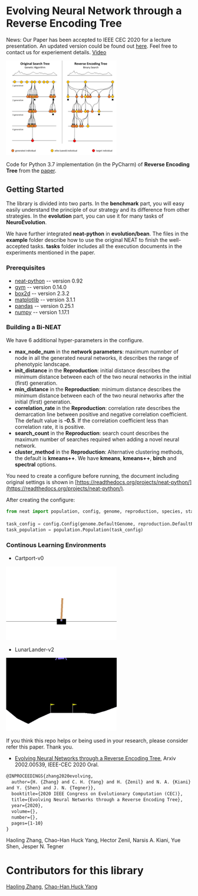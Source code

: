 # Evolving Neural Network through a Reverse Encoding Tree

News: Our Paper has been accepted to IEEE CEC 2020 for a lecture presentation. An updated version could be found out [here](https://arxiv.org/abs/2002.00539). Feel free to contact us for experiement details. [Video](https://www.youtube.com/watch?v=bCfc5macPD0)

<img src="https://github.com/HaolingZHANG/ReverseEncodingTree/blob/master/figures/demo_RET2020.png" width="300">

Code for Python 3.7 implementation (in the PyCharm) of **Reverse Encoding Tree** from the [paper](https://arxiv.org/abs/2002.00539).
## Getting Started
The library is divided into two parts.
In the **benchmark** part, you will easy easily understand the principle of our strategy and its difference from other strategies.
In the **evolution** part, you can use it for many tasks of **NeuroEvolution**.

We have further integrated **neat-python** in **evolution/bean**.
The files in the **example** folder describe how to use the original NEAT to finish the well-accepted tasks.
**tasks** folder includes all the execution documents in the experiments mentioned in the paper.

### Prerequisites
- [neat-python](https://pypi.org/project/neat-python/) -- version 0.92
- [gym](https://pypi.org/project/gym/) -- version 0.14.0
- [box2d](https://pypi.org/project/Box2D/) -- version 2.3.2
- [matplotlib](https://pypi.org/project/matplotlib/) -- version 3.1.1
- [pandas](https://pypi.org/project/pandas/) -- version 0.25.1
- [numpy](https://pypi.org/project/numpy/) -- version 1.17.1

### Building a Bi-NEAT
We have 6 additional hyper-parameters in the configure.
- **max_node_num** in the **network parameters**: maximum numnber of node in all the generated neural networks, it describes the range of phenotypic landscape.
- **init_distance** in the **Reproduction**: initial distance describes the minimum distance between each of the two neural networks in the initial (first) generation.
- **min_distance** in the **Reproduction**: minimum distance describes the minimum distance between each of the two neural networks after the initial (first) generation.
- **correlation_rate** in the **Reproduction**: correlation rate describes the demarcation line between positive and negative correlation coefficient. The default value is **-0.5**. If the correlation coefficient less than correlation rate, it is positive.
- **search_count** in the **Reproduction**: search count describes the maximum number of searches required when adding a novel neural network.
- **cluster_method** in the **Reproduction**:  Alternative clustering methods, the default is **kmeans++**. We have **kmeans**, **kmeans++**, **birch** and **spectral** options.

You need to create a configure before running, the document including original settings is shown in [https://readthedocs.org/projects/neat-python/](https://readthedocs.org/projects/neat-python/).

After creating the configure:
```python
from neat import population, config, genome, reproduction, species, stagnation

task_config = config.Config(genome.DefaultGenome, reproduction.DefaultReproduction, species.DefaultSpeciesSet, stagnation.DefaultStagnation, "your configure path")
task_population = population.Population(task_config)
```
### Continous Learning Environments

- Cartport-v0

<img src="https://github.com/HaolingZHANG/ReverseEncodingTree/blob/master/figures/cartpole.gif" width="300">

- LunarLander-v2

<img src="https://github.com/HaolingZHANG/ReverseEncodingTree/blob/master/figures/lunar_lander_success_example.gif" width="300">

If you think this repo helps or being used in your research, please consider refer this paper. Thank you.

- [Evolving Neural Networks through a Reverse Encoding Tree](https://arxiv.org/abs/2002.00539), Arxiv 2002.00539, IEEE-CEC 2020 Oral.

````
@INPROCEEDINGS{zhang2020evolving,
  author={H. {Zhang} and C. H. {Yang} and H. {Zenil} and N. A. {Kiani} and Y. {Shen} and J. N. {Tegner}},
  booktitle={2020 IEEE Congress on Evolutionary Computation (CEC)}, 
  title={Evolving Neural Networks through a Reverse Encoding Tree}, 
  year={2020},
  volume={},
  number={},
  pages={1-10}
}
````

Haoling Zhang, Chao-Han Huck Yang, Hector Zenil, Narsis A. Kiani, Yue Shen, Jesper N. Tegner

# Contributors for this library
[Haoling Zhang](https://github.com/HaolingZHANG), [Chao-Han Huck Yang](https://github.com/huckiyang)
